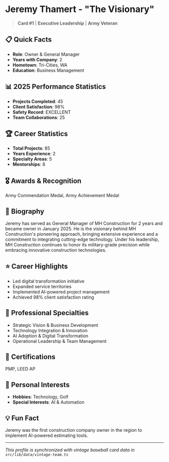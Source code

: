 # Jeremy Thamert - "The Visionary"

> **Card #1** | **Executive Leadership** | **Army Veteran**

## 📋 Quick Facts

- **Role**: Owner & General Manager
- **Years with Company**: 2
- **Hometown**: Tri-Cities, WA
- **Education**: Business Management

## 📊 2025 Performance Statistics

- **Projects Completed**: 45
- **Client Satisfaction**: 98%
- **Safety Record**: EXCELLENT
- **Team Collaborations**: 25

## 🏆 Career Statistics

- **Total Projects**: 85
- **Years Experience**: 2
- **Specialty Areas**: 5
- **Mentorships**: 8

## 🎖️ Awards & Recognition

Army Commendation Medal, Army Achievement Medal

## 👤 Biography

Jeremy has served as General Manager of MH Construction for 2 years and became owner in January
2025. He is the visionary behind MH Construction's pioneering approach, bringing extensive
experience and a commitment to integrating cutting-edge technology. Under his leadership, MH
Construction continues to honor its military-grade precision while embracing innovative
construction technologies.

## ⭐ Career Highlights

- Led digital transformation initiative
- Expanded service territories
- Implemented AI-powered project management
- Achieved 98% client satisfaction rating

## 🔧 Professional Specialties

- Strategic Vision & Business Development
- Technology Integration & Innovation
- AI Adoption & Digital Transformation
- Operational Leadership & Team Management

## 📜 Certifications

PMP, LEED AP

## 🎯 Personal Interests

- **Hobbies**: Technology, Golf
- **Special Interests**: AI & Automation

## 💡 Fun Fact

Jeremy was the first construction company owner in the region to implement AI-powered estimating tools.

---

*This profile is synchronized with vintage baseball card data in `src/lib/data/vintage-team.ts`*
